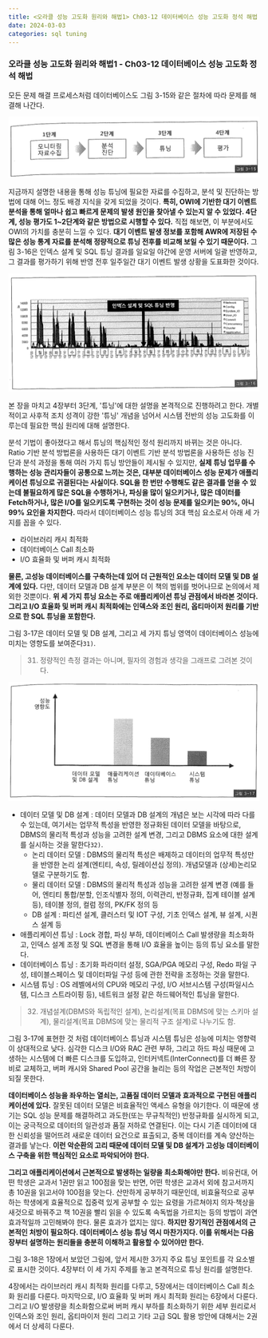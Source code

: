 ```yaml
---
title: <오라클 성능 고도화 원리와 해법1> Ch03-12 데이터베이스 성능 고도화 정석 해법
date: 2024-03-03
categories: sql tuning
---
```



### 오라클 성능 고도화 원리와 해법1 - Ch03-12 데이터베이스 성능 고도화 정석 해법

모든 문제 해결 프로세스처럼 데이터베이스도 그림 3-15와 같은 절차에 따라 문제를 해결해 나간다.

![](/assets/images/sqlp/sqlp1-03-12-img3-15.png)

지금까지 설명한 내용을 통해 성능 튜닝에 필요한 자료를 수집하고, 분석 및 진단하는 방법에 대해 어느 정도 배경 지식을 갖게 되었을 것이다. **특히, OWI에 기반한 대기 이벤트 분석을 통해 얼마나 쉽고 빠르게 문제의 발생 원인을 찾아낼 수 있는지 알 수 있었다. 4단계, 성능 평가도 1~2단계와 같은 방법으로 시행할 수 있다.** 직접 해보면, 이 부분에서도 OWI의 가치를 충분히 느낄 수 있다. **대기 이벤트 발생 정보를 포함해 AWR에 저장된 수많은 성능 통계 자료를 분석해 정량적으로 튜닝 전후를 비교해 보일 수 있기 때문이다.** 그림 3-16은 인덱스 설계 및 SQL 튜닝 결과를 일요일 야간에 운영 서버에 일괄 반영하고, 그 결과를 평가하기 위해 반영 전후 일주일간 대기 이벤트 발생 상황을 도표화한 것이다.

![](/assets/images/sqlp/sqlp1-03-12-img3-16.png)

본 장을 마치고 4장부터 3단계, '튜닝'에 대한 설명을 본격적으로 진행하려고 한다. 개별적이고 사후적 조치 성격이 강한 '튜닝' 개념을 넘어서 시스템 전반의 성능 고도화를 이루는데 필요한 핵심 원리에 대해 설명한다.

분석 기법이 좋아졌다고 해서 튜닝의 핵심적인 정석 원리까지 바뀌는 것은 아니다. Ratio 기반 분석 방법론을 사용하든 대기 이벤트 기반 분석 방법론을 사용하든 성능 진단과 분석 과정을 통해 여러 가지 튜닝 방안들이 제시될 수 있지만, **실제 튜닝 업무를 수행하는 성능 관리자들이 공통으로 느끼는 것은, 대부분 데이터베이스 성능 문제가 애플리케이션 튜닝으로 귀결된다는 사실이다. SQL을 한 번만 수행해도 같은 결과를 얻을 수 있는데 불필요하게 많은 SQL을 수행하거나, 파싱을 많이 일으키거나, 많은 데이터를 Fetch하거나, 많은 I/O를 일으키도록 구현하는 것이 성능 문제를 일으키는 90%, 아니 99% 요인을 차지한다.** 따라서 데이터베이스 성능 튜닝의 3대 핵심 요소로서 아래 세 가지를 꼽을 수 있다.

- 라이브러리 캐시 최적화
- 데이터베이스 Call 최소화
- I/O 효율화 및 버퍼 캐시 최적화

**물론, 고성능 데이터베이스를 구축하는데 있어 더 근원적인 요소는 데이터 모델 및 DB 설계에 있다.** 다만, 데이터 모델과 DB 설계 부분은 이 책의 범위를 벗어나므로 논의에서 제외한 것뿐이다. **위 세 가지 튜닝 요소는 주로 애플리케이션 튜닝 관점에서 바라본 것이다. 그리고 I/O 효율화 및 버퍼 캐시 최적화에는 인덱스와 조인 원리, 옵티마이저 원리를 기반으로 한 SQL 튜닝을 포함한다.**

그림 3-17은 데이터 모델 및 DB 설계, 그리고 세 가지 튜닝 영역이 데이터베이스 성능에 미치는 영향도를 보여준다`31)`.

>	31) 정량적인 측정 결과는 아니며, 필자의 경험과 생각을 그래프로 그려본 것이다.

![](/assets/images/sqlp/sqlp1-03-12-img3-17.png)

- 데이터 모델 및 DB 설계 : 데이터 모델과 DB 설계의 개념은 보는 시각에 따라 다를 수 있는데, 여기서는 업무적 특성을 반영한 정규화된 데이터 모델을 바탕으로, DBMS의 물리적 특성과 성능을 고려한 설계 변경, 그리고 DBMS 요소에 대한 설계를 실시하는 것을 말한다`32)`.
	- 논리 데이터 모델 : DBMS의 물리적 특성은 배제하고 데이터의 업무적 특성만을 반영한 논리 설계(엔티티, 속성, 릴레이션십 정의). 개념모델과 (상세)논리모델로 구분하기도 함.
	- 물리 데이터 모델 : DBMS의 물리적 특성과 성능을 고려한 설계 변경 (예를 들어, 엔티티 통합/분할, 인조식별자 정의, 이력관리, 반정규화, 집계 테이블 설계 등), 테이블 정의, 컬럼 정의, PK/FK 정의 등
	- DB 설계 : 파티션 설계, 클러스터 및 IOT 구성, 기초 인덱스 설계, 뷰 설계, 시퀀스 설계 등
- 애플리케이션 튜닝 : Lock 경합, 파싱 부하, 데이터베이스 Call 발생량을 최소화하고, 인덱스 설계 조정 및 SQL 변경을 통해 I/O 효율을 높이는 등의 튜닝 요소를 말한다.
- 데이터베이스 튜닝 : 초기화 파라미터 설정, SGA/PGA 메모리 구성, Redo 파일 구성, 테이블스페이스 및 데이터파일 구성 등에 관한 전략을 조정하는 것을 말한다.
- 시스템 튜닝 : OS 레벨에서의 CPU와 메모리 구성, I/O 서브시스템 구성(파일시스템, 디스크 스트라이핑 등), 네트워크 설정 같은 하드웨어적인 튜닝을 말한다.

>	32) 개념설계(DBMS와 독립적인 설계), 논리설계(목표 DBMS에 맞는 스키마 설계), 물리설계(목표 DBMS에 맞는 물리적 구조 설계)로 나누기도 함.

그림 3-17에 표현한 것 처럼 데이터베이스 튜닝과 시스템 튜닝은 성능에 미치는 영향력이 상대적으로 낮다. 심각한 디스크 I/O와 RAC 관련 부하, 그리고 하드 파싱 때문에 고생하는 시스템에 더 빠른 디스크를 도입하고, 인터커넥트(InterConnect)를 더 빠른 장비로 교체하고, 버퍼 캐시와 Shared Pool 공간을 늘리는 등의 작업은 근본적인 처방이 되질 못한다.

**데이터베이스 성능을 좌우하는 열쇠는, 고품질 데이터 모델과 효과적으로 구현된 애플리케이션에 있다.** 잘못된 데이터 모델은 비효율적인 액세스 유형을 야기한다. 이 때문에 생기는 SQL 성능 문제를 해결하려고 과도한(또는 무규칙적인) 반정규화를 실시하게 되고, 이는 궁극적으로 데이터의 일관성과 품질 저하로 연결된다. 이는 다시 기존 데이터에 대한 신뢰성을 떨어뜨려 새로운 데이터 요건으로 표출되고, 중복 데이터를 계속 양산하는 결과를 낳는다. **이런 악순환의 고리 때문에 데이터 모델 및 DB 설계가 고성능 데이터베이스 구축을 위한 핵심적인 요소로 파악되어야 한다.**

**그리고 애플리케이션에서 근본적으로 발생하는 일량을 최소화해야만 한다.** 비유컨대, 어떤 학생은 교과서 1권만 읽고 100점을 맞는 반면, 어떤 학생은 교과서 외에 참고서까지 총 10권을 읽고서야 100점을 맞는다. 산만하게 공부하기 때문인데, 비효율적으로 공부하는 학생에게 효율적으로 집중력 있게 공부할 수 있는 요령을 가르쳐야지 의자·책상을 새것으로 바꿔주고 책 10권을 빨리 읽을 수 있도록 속독법을 가르치는 등의 방법이 과연 효과적일까 고민해봐야 한다. 물론 효과가 없지는 않다. **하지만 장기적인 관점에서의 근본적인 처방이 필요하다. 데이터베이스 성능 튜닝 역시 마찬가지다. 이를 위해서는 다음 장부터 설명하는 원리들을 충분히 이해하고 활용할 수 있어야만 한다.**

그림 3-18은 1장에서 보았던 그림에, 앞서 제시한 3가지 주요 튜닝 포인트를 각 요소별로 표시한 것이다. 4장부터 이 세 가지 주제를 놓고 본격적으로 튜닝 원리를 설명한다.

4장에서는 라이브러리 캐시 최적화 원리를 다루고, 5장에서는 데이터베이스 Call 최소화 원리를 다룬다. 마지막으로, I/O 효율화 및 버퍼 캐시 최적화 원리는 6장에서 다룬다. 그리고 I/O 발생량을 최소화함으로써 버퍼 캐시 부하를 최소화하기 위한 세부 원리로서 인덱스와 조인 원리, 옵티마이저 원리 그리고 기타 고급 SQL 활용 방안에 대해서는 2권에서 더 상세히 다룬다.

